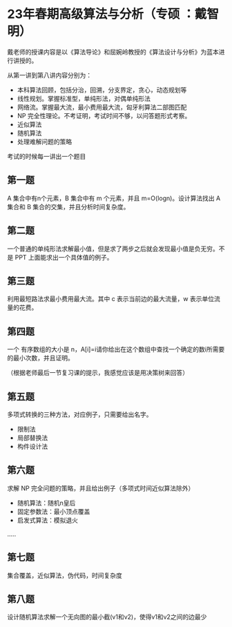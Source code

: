 # 23年春期高级算法与分析（专硕 ：戴智明）

戴老师的授课内容是以《算法导论》和屈婉岭教授的《算法设计与分析》为蓝本进行讲授的。

从第一讲到第八讲内容分别为：

- 本科算法回顾，包括分治，回溯，分支界定，贪心，动态规划等
- 线性规划。掌握标准型，单纯形法，对偶单纯形法
- 网络流。掌握最大流，最小费用最大流，匈牙利算法二部图匹配
- NP 完全性理论。不考证明，考试时间不够，以问答题形式考察。
- 近似算法
- 随机算法
- 处理难解问题的策略

考试的时候每一讲出一个题目

## 第一题

 A 集合中有n个元素，B 集合中有 m 个元素，并且 m=O(logn)。设计算法找出 A 集合和 B 集合的交集，并且分析时间复杂度。

## 第二题

一个普通的单纯形法求解最小值，但是求了两步之后就会发现最小值是负无穷。不是 PPT 上面能求出一个具体值的例子。

## 第三题

利用最短路法求最小费用最大流。其中 c 表示当前边的最大流量，w 表示单位流量的花费。



## 第四题

一个 有序数组的大小是 n，A[i]=i请你给出在这个数组中查找一个确定的数i所需要的最小次数，并且证明。

（根据老师最后一节复习课的提示，我感觉应该是用决策树来回答）

## 第五题

多项式转换的三种方法，对应例子，只需要给出名字。

- 限制法
- 局部替换法
- 构件设计法

## 第六题

 求解 NP 完全问题的策略，并且给出例子（多项式时间近似算法除外）

- 随机算法：随机n皇后
- 固定参数法：最小顶点覆盖
- 启发式算法：模拟退火

.....

## 第七题

集合覆盖，近似算法，伪代码，时间复杂度

## 第八题

设计随机算法求解一个无向图的最小截(v1和v2)，使得v1和v2之间的边最少